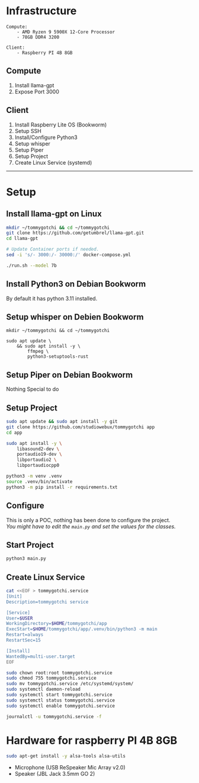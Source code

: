 # Infrastructure

```text
Compute:
    - AMD Ryzen 9 5900X 12-Core Processor
    - 78GB DDR4 3200

Client:
    - Raspberry PI 4B 8GB
```

## Compute

1. Install llama-gpt
2. Expose Port 3000

## Client

1. Install Raspberry Lite OS (Bookworm)
2. Setup SSH
3. Install/Configure Python3
4. Setup whisper
5. Setup Piper
6. Setup Project
7. Create Linux Service (systemd)

---

# Setup

## Install llama-gpt on Linux

```bash
mkdir ~/tommygotchi && cd ~/tommygotchi
git clone https://github.com/getumbrel/llama-gpt.git
cd llama-gpt

# Update Container ports if needed.
sed -i 's/- 3000:/- 30000:/' docker-compose.yml

./run.sh --model 7b
```

## Install Python3 on Debian Bookworm

By default it has python 3.11 installed.

## Setup whisper on Debien Bookworm

```
mkdir ~/tommygotchi && cd ~/tommygotchi

sudo apt update \
    && sudo apt install -y \
        ffmpeg \
        python3-setuptools-rust
```

## Setup Piper on Debian Bookworm

Nothing Special to do

## Setup Project

```bash
sudo apt update && sudo apt install -y git
git clone https://github.com/studiowebux/tommygotchi app
cd app

sudo apt install -y \
    libasound2-dev \
    portaudio19-dev \
    libportaudio2 \
    libportaudiocpp0

python3 -m venv .venv
source .venv/bin/activate
python3 -m pip install -r requirements.txt
```

## Configure

This is only a POC, nothing has been done to configure the project.  
*You might have to edit the `main.py` and set the values for the classes.*  

## Start Project

```bash
python3 main.py
```

## Create Linux Service

```bash
cat <<EOF > tommygotchi.service
[Unit]
Description=tommygotchi service

[Service]
User=$USER
WorkingDirectory=$HOME/tommygotchi/app
ExecStart=$HOME/tommygotchi/app/.venv/bin/python3 -m main
Restart=always
RestartSec=15

[Install]
WantedBy=multi-user.target
EOF

sudo chown root:root tommygotchi.service
sudo chmod 755 tommygotchi.service
sudo mv tommygotchi.service /etc/systemd/system/
sudo systemctl daemon-reload
sudo systemctl start tommygotchi.service
sudo systemctl status tommygotchi.service
sudo systemctl enable tommygotchi.service

journalctl -u tommygotchi.service -f
```

# Hardware for raspberry PI 4B 8GB

```bash
sudo apt-get install -y alsa-tools alsa-utils
```

- Microphone (USB ReSpeaker Mic Array v2.0)
- Speaker (JBL Jack 3.5mm GO 2)

